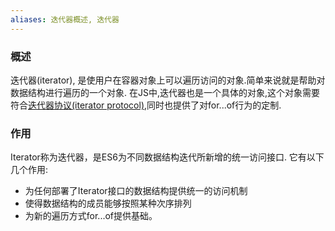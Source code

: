 ```yaml
---
aliases: 迭代器概述, 迭代器
---
```



### 概述
迭代器(iterator), 是使用户在容器对象上可以遍历访问的对象.简单来说就是帮助对数据结构进行遍历的一个对象.
在JS中,迭代器也是一个具体的对象,这个对象需要符合[迭代器协议(iterator protocol)](https://developer.mozilla.org/en-US/docs/Web/JavaScript/Reference/Iteration_protocols),同时也提供了对for...of行为的定制.

### 作用
Iterator称为迭代器，是ES6为不同数据结构迭代所新增的统一访问接口.
它有以下几个作用:
* 为任何部署了Iterator接口的数据结构提供统一的访问机制
* 使得数据结构的成员能够按照某种次序排列
* 为新的遍历方式for...of提供基础。
